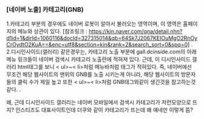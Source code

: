 ### [네이버 노출] 카테고리(GNB)

1.카테고리 부분의 경우에도 네이버 로봇이 알아서 불러오는 영역이며, 이 영역은 홈페이지의 메뉴와 상관이 있다.
    [참조링크 : https://kin.naver.com/qna/detail.nhn?d1id=1&dirId=1060116&docId=327315014&qb=64Sk7J2067KEIOuMgO2RnOyCrOydtO2KuA==&enc=utf8&section=kin&rank=2&search_sort=0&spq=0]
.
2.디시인사이드(갤러리) 같은경우는, 카테고리 노출 부분에 gall.dcinside.com의 아래 메뉴 링크들이 네이버 검색시 카테고리 노출란에 적혀져
    있다. 근데, 이 디시인사이드 갤러리 html태그를 보니 < ul>~< li>처럼 메뉴바처럼 태그가 적혀있다. 즉, 네이버에선
    무조건 해당 웹사이트의 맨위의 GNB를 노출 시키는게 아니라, 해당 웹사이트의 방문자들의 클릭 수가 제일 높고 또한 < ul>~< li>처럼
    GNB태그와같이 생긴것을 참고하는것 같다.
.    






왜, 근데 디시인사이드 갤러리는 네이버 모바일에서 검색시 카테고리가 저런모양으로 뜨지?
인스티즈도 대표사이트인데 더쿠와 같이 카테고리가 뜨는데 왜 얘네만 이렇게 뜸?

